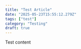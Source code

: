 ```yaml
---
title: "Test Article"
date: "2025-05-23T15:55:12.279Z"
tags: ["test"]
category: "Testing"
draft: true
---
```


<p>Test content</p>